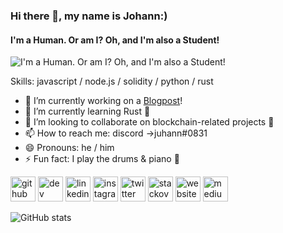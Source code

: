 ### Hi there 👋, my name is Johann:)
#### I'm a Human. Or am I? Oh, and I'm also a Student!
![I'm a Human. Or am I? Oh, and I'm also a Student!](https://media-exp1.licdn.com/dms/image/C4E16AQEWwuKltyEKKw/profile-displaybackgroundimage-shrink_350_1400/0/1659889159574?e=1671062400&v=beta&t=dWRVruXfajyMvfilEgrQ9mQuaHi7e5AOt_PkAXBfKsw)


Skills: javascript / node.js / solidity / python / rust

- 🔭 I’m currently working on a [Blogpost](https://medium.com/@johann-klf)! 
- 🌱 I’m currently learning Rust 🦀 
- 👯 I’m looking to collaborate on blockchain-related projects 🚀 
- 📫 How to reach me: discord ->juhann#0831 
- 😄 Pronouns: he / him 
- ⚡ Fun fact: I play the drums & piano 🎼 


[<img src='https://cdn.jsdelivr.net/npm/simple-icons@3.0.1/icons/github.svg' alt='github' height='40'>](https://github.com/johann-klf)  [<img src='https://cdn.jsdelivr.net/npm/simple-icons@3.0.1/icons/hashnode.svg' alt='dev' height='40'>](https://hashnode.com/@johanns)  [<img src='https://cdn.jsdelivr.net/npm/simple-icons@3.0.1/icons/linkedin.svg' alt='linkedin' height='40'>](https://www.linkedin.com/in/johann-kleindopf-408993241/)  [<img src='https://cdn.jsdelivr.net/npm/simple-icons@3.0.1/icons/instagram.svg' alt='instagram' height='40'>](https://www.instagram.com/johann.klf/)  [<img src='https://cdn.jsdelivr.net/npm/simple-icons@3.0.1/icons/twitter.svg' alt='twitter' height='40'>](https://twitter.com/r7ved)  [<img src='https://cdn.jsdelivr.net/npm/simple-icons@3.0.1/icons/stackoverflow.svg' alt='stackoverflow' height='40'>](https://stackoverflow.com/users/19209547)  [<img src='https://cdn.jsdelivr.net/npm/simple-icons@3.0.1/icons/icloud.svg' alt='website' height='40'>](https://dsc.bio/qqq)  [<img src='https://cdn.jsdelivr.net/npm/simple-icons@3.0.1/icons/medium.svg' alt='medium' height='40'>](https://medium.com/@johann-klf)  

![GitHub stats](https://github-readme-stats.vercel.app/api?username=johann-klf&show_icons=true)  

